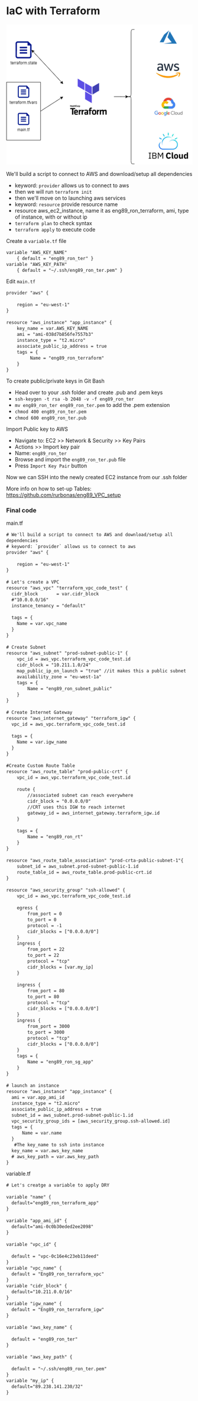 # IaC with Terraform

![](terra.png)

We'll build a script to connect to AWS and download/setup all dependencies
- keyword: `provider` allows us to connect to aws
- then we will run `terraform init`
- then we'll move on to launching aws services
- keyword: `resource` provide resource name
- resource aws_ec2_instance, name it as eng89_ron_terraform, ami, type of instance, with or without ip
- `terraform plan` to check syntax
- `terraform apply` to execute code

Create a `variable.tf` file
```
variable "AWS_KEY_NAME" 
	{ default = "eng89_ron_ter" }
variable "AWS_KEY_PATH" 
	{ default = "~/.ssh/eng89_ron_ter.pem" }
```
Edit `main.tf`
```
provider "aws" {
	
	region = "eu-west-1"
}

resource "aws_instance" "app_instance" {
	key_name = var.AWS_KEY_NAME
	ami = "ami-038d7b856fe7557b3"
	instance_type = "t2.micro"
	associate_public_ip_address = true
	tags = {
		 Name = "eng89_ron_terraform"
	}
}
```

To create public/private keys in Git Bash
- Head over to your .ssh folder and create .pub and .pem keys
- `ssh-keygen -t rsa -b 2048 -v -f eng89_ron_ter`
- `mv eng89_ron_ter eng89_ron_ter.pem` to add the .pem extension
- `chmod 400 eng89_ron_ter.pem`
- `chmod 600 eng89_ron_ter.pub`

Import Public key to AWS
- Navigate to: EC2 >> Network & Security >> Key Pairs
- Actions >> Import key pair
- Name: `eng89_ron_ter`
- Browse and import the `eng89_ron_ter.pub` file
- Press `Import Key Pair` button

Now we can SSH into the newly created EC2 instance from our .ssh folder




More info on how to set-up Tables:
https://github.com/rurbonas/eng89_VPC_setup


### Final code
main.tf
```
# We'll build a script to connect to AWS and download/setup all dependencies
# keyword: `provider` allows us to connect to aws
provider "aws" {
	
	region = "eu-west-1"
}

# Let's create a VPC  
resource "aws_vpc" "terraform_vpc_code_test" {
  cidr_block       = var.cidr_block 
  #"10.0.0.0/16"
  instance_tenancy = "default"
  
  tags = {
    Name = var.vpc_name
  }
}

# Create Subnet
resource "aws_subnet" "prod-subnet-public-1" {
    vpc_id = aws_vpc.terraform_vpc_code_test.id
    cidr_block = "10.211.1.0/24"
    map_public_ip_on_launch = "true" //it makes this a public subnet
    availability_zone = "eu-west-1a"
    tags = {
        Name = "eng89_ron_subnet_public"
    }
}

# Create Internet Gateway
resource "aws_internet_gateway" "terraform_igw" {
  vpc_id = aws_vpc.terraform_vpc_code_test.id
  
  tags = {
    Name = var.igw_name
  }
}

#Create Custom Route Table
resource "aws_route_table" "prod-public-crt" {
    vpc_id = aws_vpc.terraform_vpc_code_test.id
    
    route {
        //associated subnet can reach everywhere
        cidr_block = "0.0.0.0/0" 
        //CRT uses this IGW to reach internet
        gateway_id = aws_internet_gateway.terraform_igw.id
    }
    
    tags = {
        Name = "eng89_ron_rt"
    }
}

resource "aws_route_table_association" "prod-crta-public-subnet-1"{
    subnet_id = aws_subnet.prod-subnet-public-1.id
    route_table_id = aws_route_table.prod-public-crt.id
}

resource "aws_security_group" "ssh-allowed" {
    vpc_id = aws_vpc.terraform_vpc_code_test.id
    
    egress {
        from_port = 0
        to_port = 0
        protocol = -1
        cidr_blocks = ["0.0.0.0/0"]
    }
    ingress {
        from_port = 22
        to_port = 22
        protocol = "tcp"
        cidr_blocks = [var.my_ip]
    }
 
    ingress {
        from_port = 80
        to_port = 80
        protocol = "tcp"
        cidr_blocks = ["0.0.0.0/0"]
    }
    ingress {
        from_port = 3000
        to_port = 3000
        protocol = "tcp"
        cidr_blocks = ["0.0.0.0/0"]
    }
    tags = {
        Name = "eng89_ron_sg_app"
    }
}

# launch an instance
resource "aws_instance" "app_instance" {
  ami = var.app_ami_id
  instance_type = "t2.micro"
  associate_public_ip_address = true
  subnet_id = aws_subnet.prod-subnet-public-1.id
  vpc_security_group_ids = [aws_security_group.ssh-allowed.id]
  tags = {
      Name = var.name
  }
   #The key_name to ssh into instance
  key_name = var.aws_key_name
  # aws_key_path = var.aws_key_path
}
```

variable.tf
```
# Let's creatge a variable to apply DRY

variable "name" {
  default="eng89_ron_terraform_app"
}

variable "app_ami_id" {
  default="ami-0c0b30eded2ee2098"
}

variable "vpc_id" {

  default = "vpc-0c16e4c23eb11deed"
}
variable "vpc_name" {
  default = "Eng89_ron_terraform_vpc"
}
variable "cidr_block" {
  default="10.211.0.0/16"
}
variable "igw_name" {
  default = "Eng89_ron_terraform_igw"
}

variable "aws_key_name" {

  default = "eng89_ron_ter"
}

variable "aws_key_path" {

  default = "~/.ssh/eng89_ron_ter.pem"
}
variable "my_ip" {
  default="89.238.141.230/32"
}
```